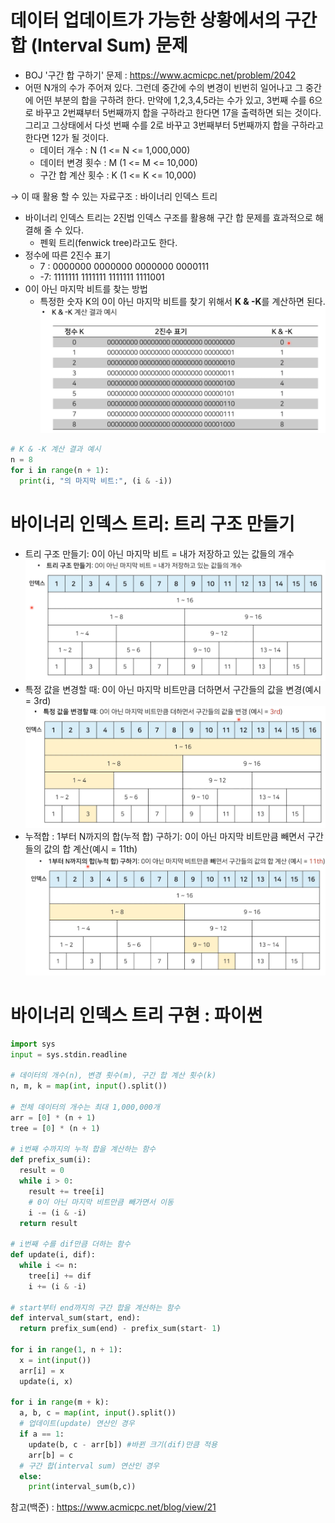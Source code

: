 # 데이터 업데이트가 가능한 상황에서의 구간 합 (Interval Sum) 문제
* BOJ '구간 합 구하기' 문제 : https://www.acmicpc.net/problem/2042
* 어떤 N개의 수가 주어져 있다. 그런데 중간에 수의 변경이 빈번히 일어나고 그 중간에 어떤 부분의 합을 구하려 한다. 만약에 1,2,3,4,5라는 수가 있고, 3번째 수를 6으로 바꾸고 2번쨰부터 5번째까지 합을 구하라고 한다면 17을 출력하면 되는 것이다. 그리고 그상태에서 다섯 번째 수를 2로 바꾸고 3번째부터 5번째까지 합을 구하라고 한다면 12가 될 것이다.
  - 데이터 개수 : N (1 <= N <= 1,000,000)
  - 데이터 변경 횟수 : M (1 <= M <= 10,000)
  - 구간 합 계산 횟수 : K (1 <= K <= 10,000)

→ 이 때 활용 할 수 있는 자료구조 : 바이너리 인덱스 트리 
* 바이너리 인덱스 트리는 2진법 인덱스 구조를 활용해 구간 합 문제를 효과적으로 해결해 줄 수 있다.
  - 펜윅 트리(fenwick tree)라고도 한다.
* 정수에 따른 2진수 표기 
  - 7 : 0000000 0000000 0000000 0000111
  - -7: 1111111 1111111 1111111 1111001
* 0이 아닌 마지막 비트를 찾는 방법
  - 특정한 숫자 K의 0이 아닌 마지막 비트를 찾기 위해서 **K & -K**를 계산하면 된다.
  ![K&-K](./2022-07-14%20205929.png)
```python
# K & -K 계산 결과 예시
n = 8
for i in range(n + 1):
  print(i, "의 마지막 비트:", (i & -i))

```

# 바이너리 인덱스 트리: 트리 구조 만들기
* 트리 구조 만들기: 0이 아닌 마지막 비트 = 내가 저장하고 있는 값들의 개수
![트리구조만들기](./2022-07-14%20210414.png)
* 특정 값을 변경할 때: 0이 아닌 마지막 비트만큼 더하면서 구간들의 값을 변경(예시 = 3rd)
![업데이트](./2022-07-14%20210707.png)
* 누적합 : 1부터 N까지의 합(누적 합) 구하기: 0이 아닌 마지막 비트만큼 빼면서 구간들의 값의 합 계산(예시 = 11th)
![누적합](./2022-07-14%20210902.png)

# 바이너리 인덱스 트리 구현 : 파이썬
```python
import sys
input = sys.stdin.readline

# 데이터의 개수(n), 변경 횟수(m), 구간 합 계산 횟수(k)
n, m, k = map(int, input().split())

# 전체 데이터의 개수는 최대 1,000,000개
arr = [0] * (n + 1)
tree = [0] * (n + 1)

# i번째 수까지의 누적 합을 계산하는 함수
def prefix_sum(i):
  result = 0
  while i > 0:
    result += tree[i]
    # 0이 아닌 마지막 비트만큼 빼가면서 이동
    i -= (i & -i)
  return result

# i번째 수를 dif만큼 더하는 함수
def update(i, dif):
  while i <= n:
    tree[i] += dif
    i += (i & -i)

# start부터 end까지의 구간 합을 계산하는 함수
def interval_sum(start, end):
  return prefix_sum(end) - prefix_sum(start- 1)

for i in range(1, n + 1):
  x = int(input())
  arr[i] = x
  update(i, x)
  
for i in range(m + k):
  a, b, c = map(int, input().split())
  # 업데이트(update) 연산인 경우
  if a == 1:
    update(b, c - arr[b]) #바뀐 크기(dif)만큼 적용
    arr[b] = c
  # 구간 합(interval sum) 연산인 경우
  else:
    print(interval_sum(b,c))

```

참고(백준) : https://www.acmicpc.net/blog/view/21